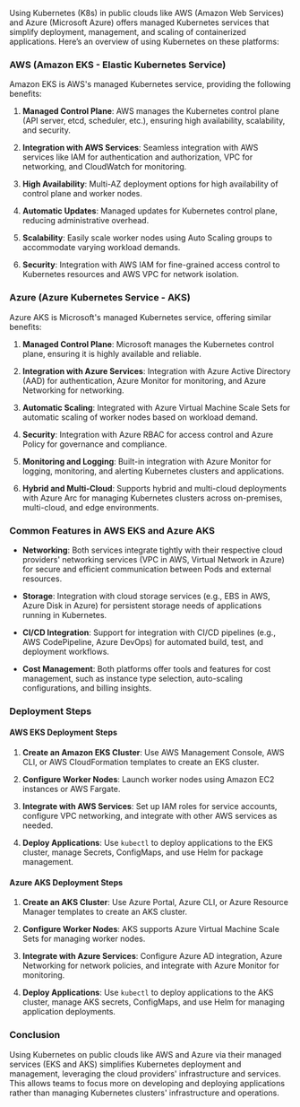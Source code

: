 Using Kubernetes (K8s) in public clouds like AWS (Amazon Web Services) and Azure (Microsoft Azure) offers managed Kubernetes services that simplify deployment, management, and scaling of containerized applications. Here’s an overview of using Kubernetes on these platforms:

### AWS (Amazon EKS - Elastic Kubernetes Service)

Amazon EKS is AWS's managed Kubernetes service, providing the following benefits:

1. **Managed Control Plane**: AWS manages the Kubernetes control plane (API server, etcd, scheduler, etc.), ensuring high availability, scalability, and security.

2. **Integration with AWS Services**: Seamless integration with AWS services like IAM for authentication and authorization, VPC for networking, and CloudWatch for monitoring.

3. **High Availability**: Multi-AZ deployment options for high availability of control plane and worker nodes.

4. **Automatic Updates**: Managed updates for Kubernetes control plane, reducing administrative overhead.

5. **Scalability**: Easily scale worker nodes using Auto Scaling groups to accommodate varying workload demands.

6. **Security**: Integration with AWS IAM for fine-grained access control to Kubernetes resources and AWS VPC for network isolation.

### Azure (Azure Kubernetes Service - AKS)

Azure AKS is Microsoft's managed Kubernetes service, offering similar benefits:

1. **Managed Control Plane**: Microsoft manages the Kubernetes control plane, ensuring it is highly available and reliable.

2. **Integration with Azure Services**: Integration with Azure Active Directory (AAD) for authentication, Azure Monitor for monitoring, and Azure Networking for networking.

3. **Automatic Scaling**: Integrated with Azure Virtual Machine Scale Sets for automatic scaling of worker nodes based on workload demand.

4. **Security**: Integration with Azure RBAC for access control and Azure Policy for governance and compliance.

5. **Monitoring and Logging**: Built-in integration with Azure Monitor for logging, monitoring, and alerting Kubernetes clusters and applications.

6. **Hybrid and Multi-Cloud**: Supports hybrid and multi-cloud deployments with Azure Arc for managing Kubernetes clusters across on-premises, multi-cloud, and edge environments.

### Common Features in AWS EKS and Azure AKS

- **Networking**: Both services integrate tightly with their respective cloud providers' networking services (VPC in AWS, Virtual Network in Azure) for secure and efficient communication between Pods and external resources.

- **Storage**: Integration with cloud storage services (e.g., EBS in AWS, Azure Disk in Azure) for persistent storage needs of applications running in Kubernetes.

- **CI/CD Integration**: Support for integration with CI/CD pipelines (e.g., AWS CodePipeline, Azure DevOps) for automated build, test, and deployment workflows.

- **Cost Management**: Both platforms offer tools and features for cost management, such as instance type selection, auto-scaling configurations, and billing insights.

### Deployment Steps

#### AWS EKS Deployment Steps

1. **Create an Amazon EKS Cluster**: Use AWS Management Console, AWS CLI, or AWS CloudFormation templates to create an EKS cluster.

2. **Configure Worker Nodes**: Launch worker nodes using Amazon EC2 instances or AWS Fargate.

3. **Integrate with AWS Services**: Set up IAM roles for service accounts, configure VPC networking, and integrate with other AWS services as needed.

4. **Deploy Applications**: Use `kubectl` to deploy applications to the EKS cluster, manage Secrets, ConfigMaps, and use Helm for package management.

#### Azure AKS Deployment Steps

1. **Create an AKS Cluster**: Use Azure Portal, Azure CLI, or Azure Resource Manager templates to create an AKS cluster.

2. **Configure Worker Nodes**: AKS supports Azure Virtual Machine Scale Sets for managing worker nodes.

3. **Integrate with Azure Services**: Configure Azure AD integration, Azure Networking for network policies, and integrate with Azure Monitor for monitoring.

4. **Deploy Applications**: Use `kubectl` to deploy applications to the AKS cluster, manage AKS secrets, ConfigMaps, and use Helm for managing application deployments.

### Conclusion

Using Kubernetes on public clouds like AWS and Azure via their managed services (EKS and AKS) simplifies Kubernetes deployment and management, leveraging the cloud providers' infrastructure and services. This allows teams to focus more on developing and deploying applications rather than managing Kubernetes clusters' infrastructure and operations.
